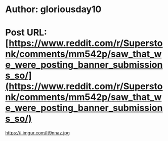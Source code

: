 # Author: gloriousday10
# Post URL: [https://www.reddit.com/r/Superstonk/comments/mm542p/saw_that_we_were_posting_banner_submissions_so/](https://www.reddit.com/r/Superstonk/comments/mm542p/saw_that_we_were_posting_banner_submissions_so/)


https://i.imgur.com/It9nnaz.jpg